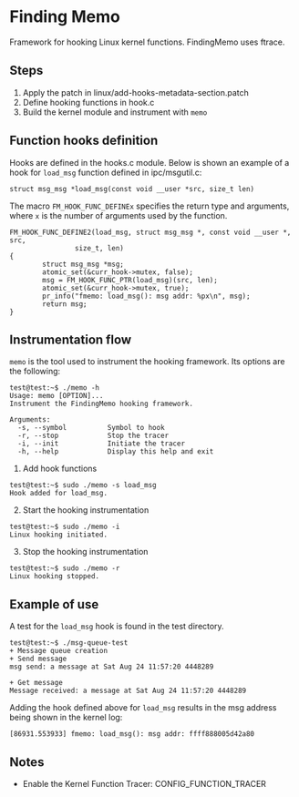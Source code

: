 # Finding Memo

Framework for hooking Linux kernel functions. FindingMemo uses ftrace.

## Steps

1. Apply the patch in linux/add-hooks-metadata-section.patch
2. Define hooking functions in hook.c
3. Build the kernel module and instrument with `memo`

## Function hooks definition

Hooks are defined in the hooks.c module. Below is shown an example of a hook for `load_msg` function defined in ipc/msgutil.c:

`struct msg_msg *load_msg(const void __user *src, size_t len)`

The macro `FM_HOOK_FUNC_DEFINEx` specifies the return type and arguments, where `x` is the number of arguments used by the function.

```
FM_HOOK_FUNC_DEFINE2(load_msg, struct msg_msg *, const void __user *, src,
                size_t, len)
{
        struct msg_msg *msg;
        atomic_set(&curr_hook->mutex, false);
        msg = FM_HOOK_FUNC_PTR(load_msg)(src, len);
        atomic_set(&curr_hook->mutex, true);
        pr_info("fmemo: load_msg(): msg addr: %px\n", msg);
        return msg;
}
```

## Instrumentation flow

`memo` is the tool used to instrument the hooking framework. Its options are the following:

```
test@test:~$ ./memo -h
Usage: memo [OPTION]...
Instrument the FindingMemo hooking framework.

Arguments:
  -s, --symbol          Symbol to hook
  -r, --stop            Stop the tracer
  -i, --init            Initiate the tracer
  -h, --help            Display this help and exit
```

1.  Add hook functions

```
test@test:~$ sudo ./memo -s load_msg
Hook added for load_msg.
```

2. Start the hooking instrumentation

```
test@test:~$ sudo ./memo -i
Linux hooking initiated.
```

3. Stop the hooking instrumentation

```
test@test:~$ sudo ./memo -r
Linux hooking stopped.
```



## Example of use


A test for the `load_msg` hook is found in the test directory.

```
test@test:~$ ./msg-queue-test
+ Message queue creation
+ Send message
msg send: a message at Sat Aug 24 11:57:20 4448289

+ Get message
Message received: a message at Sat Aug 24 11:57:20 4448289
```

Adding the hook defined above for `load_msg` results in the msg address being shown in the kernel log:

```
[86931.553933] fmemo: load_msg(): msg addr: ffff888005d42a80
```




## Notes

* Enable the Kernel Function Tracer: CONFIG_FUNCTION_TRACER
